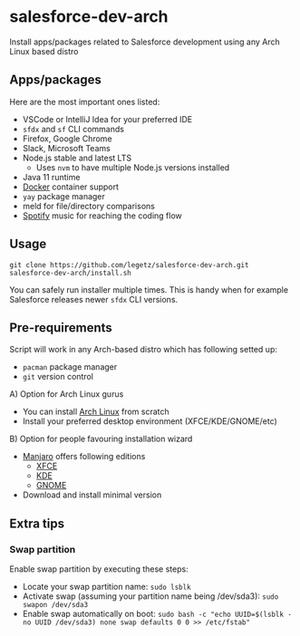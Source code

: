 # salesforce-dev-arch

Install apps/packages related to Salesforce development using any Arch Linux based distro

## Apps/packages

Here are the most important ones listed:

- VSCode or IntelliJ Idea for your preferred IDE
- `sfdx` and `sf` CLI commands
- Firefox, Google Chrome
- Slack, Microsoft Teams
- Node.js stable and latest LTS
  - Uses `nvm` to have multiple Node.js versions installed
- Java 11 runtime
- [Docker](https://www.docker.com/) container support
- `yay` package manager
- meld for file/directory comparisons
- [Spotify](https://spotify.com) music for reaching the coding flow

## Usage

```
git clone https://github.com/legetz/salesforce-dev-arch.git
salesforce-dev-arch/install.sh
```

You can safely run installer multiple times. This is handy when for example Salesforce releases newer `sfdx` CLI versions.

## Pre-requirements

Script will work in any Arch-based distro which has following setted up:
- `pacman` package manager
- `git` version control

A) Option for Arch Linux gurus

- You can install [Arch Linux](https://www.archlinux.org/) from scratch
- Install your preferred desktop environment (XFCE/KDE/GNOME/etc)

B) Option for people favouring installation wizard

- [Manjaro](https://manjaro.org/) offers following editions
  - [XFCE](https://manjaro.org/downloads/official/xfce/)
  - [KDE](https://manjaro.org/downloads/official/kde/)
  - [GNOME](https://manjaro.org/downloads/official/gnome/)
- Download and install minimal version

## Extra tips

### Swap partition

Enable swap partition by executing these steps:
* Locate your swap partition name: `sudo lsblk`
* Activate swap (assuming your partition name being /dev/sda3): `sudo swapon /dev/sda3`
* Enable swap automatically on boot: `sudo bash -c "echo UUID=$(lsblk -no UUID /dev/sda3) none swap defaults 0 0 >> /etc/fstab"`